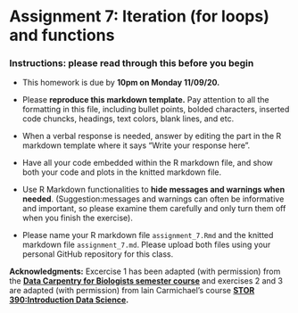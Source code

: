 Assignment 7: Iteration (for loops) and functions
================

### **Instructions: please read through this before you begin**

  - This homework is due by **10pm on Monday 11/09/20.**

  - Please **reproduce this markdown template.** Pay attention to all
    the formatting in this file, including bullet points, bolded
    characters, inserted code chuncks, headings, text colors, blank
    lines, and etc.

  - When a verbal response is needed, answer by editing the part in the
    R markdown template where it says “Write your response here”.

  - Have all your code embedded within the R markdown file, and show
    both your code and plots in the knitted markdown file.

  - Use R Markdown functionalities to **hide messages and warnings when
    needed**. (Suggestion:messages and warnings can often be informative
    and important, so please examine them carefully and only turn them
    off when you finish the exercise).

  - Please name your R markdown file `assignment_7.Rmd` and the knitted
    markdown file `assignment_7.md`. Please upload both files using your
    personal GitHub repository for this class.

**Acknowledgments:** Excercise 1 has been adapted (with permission) from
the **[Data Carpentry for Biologists semester
course](https://datacarpentry.org/semester-biology/exercises/Functions-use-and-modify-Python/)**
and exercises 2 and 3 are adapted (with permission) from lain
Carmichael’s course **[STOR 390:Introduction Data
Science](https://idc9.github.io/stor390/#course_material).**
